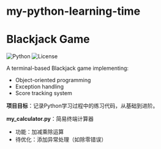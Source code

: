 # my-python-learning-time
# Blackjack Game
![Python](https://img.shields.io/badge/Python-3.8+-blue)
![License](https://img.shields.io/badge/License-MIT-green)

A terminal-based Blackjack game implementing:
- Object-oriented programming 
- Exception handling
- Score tracking system




**项目目标**：记录Python学习过程中的练习代码，从基础到进阶。

**my_calculator.py**：简易终端计算器  
  - 功能：加减乘除运算  
  - 待优化：添加异常处理（如除零错误）

